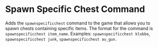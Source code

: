 # Spawn Specific Chest Command
Adds the `spawnspecificchest` command to the game that allows you to spawn chests containing specific items. The format for the command is `spawnspecificchest item_name`. Examples: `spawnspecificchest klobbe`, `spawnspecificchest junk`, `spawnspecificchest au_gun`.